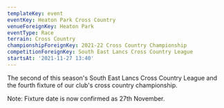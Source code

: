 ```yaml
---
templateKey: event
eventKey: Heaton Park Cross Country
venueForeignKey: Heaton Park
eventType: Race
terrain: Cross Country
championshipForeignKey: 2021-22 Cross Country Championship
competitionForeignKey: South East Lancs Cross Country League
startsAt: '2021-11-27 13:40'
---
```

The second of this season's South East Lancs Cross Country League and
the fourth fixture of our club's cross country championship. 

Note: Fixture date is now confirmed as 27th November.

